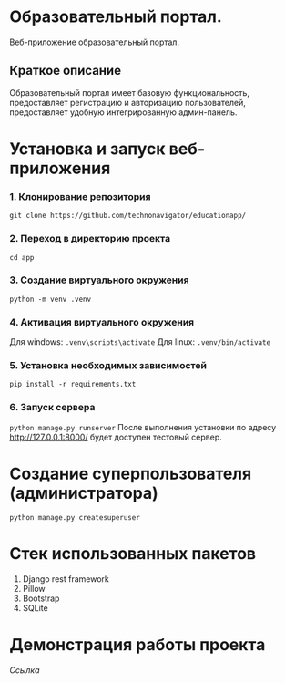 # Образовательный портал. 
Веб-приложение образовательный портал.
## Краткое описание
Образовательный портал имеет базовую функциональность, предоставляет регистрацию и авторизацию пользователей, предоставляет удобную интегрированную админ-панель.
# Установка и запуск веб-приложения
### 1. Клонирование репозитория 
`git clone https://github.com/technonavigator/educationapp/`
### 2. Переход в директорию проекта
`cd app`
### 3. Создание виртуального окружения 
`python -m venv .venv`
### 4. Активация виртуального окружения
Для windows:
`.venv\scripts\activate`
Для linux:
`.venv/bin/activate`
### 5. Установка необходимых зависимостей 
`pip install -r requirements.txt`
### 6. Запуск сервера
`python manage.py runserver`
После выполнения установки по адресу http://127.0.0.1:8000/ будет доступен тестовый сервер.
# Создание суперпользователя (администратора)
`python manage.py createsuperuser`
# Стек использованных пакетов
1. Django rest framework
2. Pillow
3. Bootstrap
4. SQLite
# Демонстрация работы проекта
*Ссылка*

